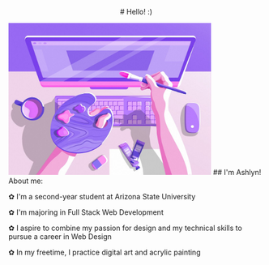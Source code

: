 <p style="text-align: center;">
# Hello! :)
</p>

<img src="header3.jpg" alt="header3" width="400"/>
## I'm Ashlyn! About me:

✿ I'm a second-year student at Arizona State University

✿ I'm majoring in Full Stack Web Development

✿ I aspire to combine my passion for design and my technical skills to pursue a career in Web Design

✿ In my freetime, I practice digital art and acrylic painting
  
